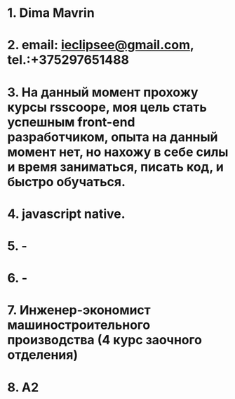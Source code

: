# 1. Dima Mavrin
# 2. email: ieclipsee@gmail.com, tel.:+375297651488
# 3. На данный момент прохожу курсы rsscoope, моя цель стать успешным front-end разработчиком, опыта на данный момент нет, но нахожу в себе силы и время заниматься, писать код, и быстро обучаться. 
# 4. javascript native.
# 5. - 
# 6. - 
# 7. Инженер-экономист машиностроительного производства (4 курс заочного отделения)
# 8. A2
